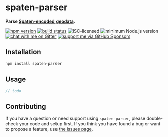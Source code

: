 # spaten-parser

**Parse [Spaten-encoded geodata](https://thomas.skowron.eu/spaten/).**

[![npm version](https://img.shields.io/npm/v/spaten-parser.svg)](https://www.npmjs.com/package/spaten-parser)
[![build status](https://api.travis-ci.org/derhuerst/spaten-parser.svg?branch=master)](https://travis-ci.org/derhuerst/spaten-parser)
![ISC-licensed](https://img.shields.io/github/license/derhuerst/spaten-parser.svg)
![minimum Node.js version](https://img.shields.io/node/v/spaten-parser.svg)
[![chat with me on Gitter](https://img.shields.io/badge/chat%20with%20me-on%20gitter-512e92.svg)](https://gitter.im/derhuerst)
[![support me via GitHub Sponsors](https://img.shields.io/badge/support%20me-donate-fa7664.svg)](https://github.com/sponsors/derhuerst)


## Installation

```shell
npm install spaten-parser
```


## Usage

```js
// todo
```


## Contributing

If you have a question or need support using `spaten-parser`, please double-check your code and setup first. If you think you have found a bug or want to propose a feature, use [the issues page](https://github.com/derhuerst/spaten-parser/issues).
